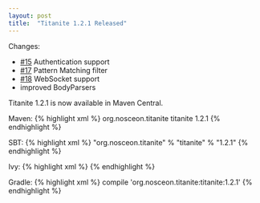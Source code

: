 ```yaml
---
layout: post
title:  "Titanite 1.2.1 Released"
---
```


Changes:

* [#15](https://github.com/nosceon/titanite/issues/15) Authentication support
* [#17](https://github.com/nosceon/titanite/issues/17) Pattern Matching filter
* [#18](https://github.com/nosceon/titanite/issues/18) WebSocket support
* improved BodyParsers

Titanite 1.2.1 is now available in Maven Central.

Maven:
{% highlight xml %}
<dependency>
  <groupId>org.nosceon.titanite</groupId>
  <artifactId>titanite</artifactId>
  <version>1.2.1</version>
</dependency>
{% endhighlight %}

SBT:
{% highlight xml %}
"org.nosceon.titanite" % "titanite" % "1.2.1"
{% endhighlight %}

Ivy:
{% highlight xml %}
<dependency org="org.nosceon.titanite" name="titanite" rev="1.2.1" />
{% endhighlight %}

Gradle:
{% highlight xml %}
compile 'org.nosceon.titanite:titanite:1.2.1'
{% endhighlight %}